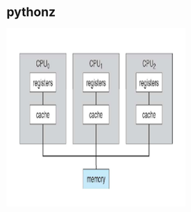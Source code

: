 # pythonz
<img src="https://github.com/OmerOzgur271/Multiprocess-Inferance/blob/main/multiprocessing-architecture.png" width="412" height="412" >
